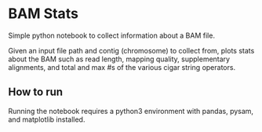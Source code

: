 # BAM Stats
Simple python notebook to collect information about a BAM file. 

Given an input file path and contig (chromosome) to collect from, plots stats about the BAM such as read length, mapping quality, supplementary alignments, and total and max #s of the various cigar string operators.

## How to run
Running the notebook requires a python3 environment with pandas, pysam, and matplotlib installed.
